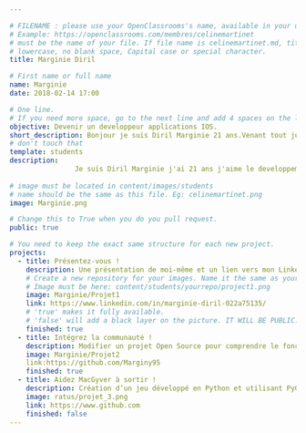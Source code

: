 ```yaml
---

# FILENAME : please use your OpenClassrooms's name, available in your url.
# Example: https://openclassrooms.com/membres/celinemartinet
# must be the name of your file. If file name is celinemartinet.md, title is celinemartinet.
# lowercase, no blank space, Capital case or special character.
title: Marginie Diril

# First name or full name
name: Marginie
date: 2018-02-14 17:00

# One line.
# If you need more space, go to the next line and add 4 spaces on the left, as in 'description'.
objective: Devenir un developpeur applications IOS.
short_description: Bonjour je suis Diril Marginie 21 ans.Venant tout juste d'integrer la communaute OpenClassrooms
# don't touch that
template: students
description:
                Je suis Diril Marginie j'ai 21 ans j'aime le developpement IOS,je veux en faire mon metier.Et par la suite pouvoir l'enseigner.
                
# image must be located in content/images/students
# name should be the same as this file. Eg: celinemartinet.png
image: Marginie.png

# Change this to True when you do you pull request.
public: true

# You need to keep the exact same structure for each new project.
projects:
  - title: Présentez-vous !
    description: Une présentation de moi-même et un lien vers mon LinkedIn.
    # Create a new repository for your images. Name it the same as your nickname and profile picture.
    # Image must be here: content/students/yourrepo/project1.png
    image: Marginie/Projet1
    link: https://www.linkedin.com/in/marginie-diril-022a75135/
    # 'true' makes it fully available.
    # 'false' will add a black layer on the picture. IT WILL BE PUBLIC!
    finished: true
  - title: Intégrez la communauté !
    description: Modifier un projet Open Source pour comprendre le fonctionnement de Git, de Github et des pull requests. 
    image: Marginie/Projet2
    link:https://github.com/Marginy95
    finished: true
  - title: Aidez MacGyver à sortir !
    description: Création d’un jeu développé en Python et utilisant PyGame.
    image: ratus/projet_3.png
    link: https://www.github.com
    finished: false
---
```

